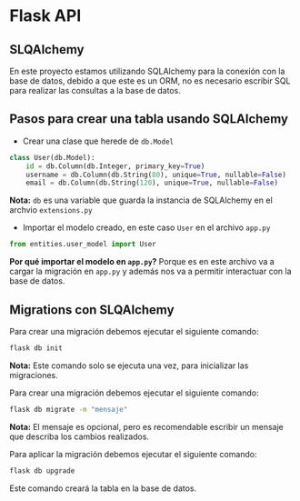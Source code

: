 # Flask API

## SLQAlchemy

En este proyecto estamos utilizando SQLAlchemy para la conexión con la base de datos, debido a que este es un ORM, no es necesario escribir SQL para realizar las consultas a la base de datos.

## Pasos para crear una tabla usando SQLAlchemy

- Crear una clase que herede de `db.Model`

```py
class User(db.Model):
    id = db.Column(db.Integer, primary_key=True)
    username = db.Column(db.String(80), unique=True, nullable=False)
    email = db.Column(db.String(120), unique=True, nullable=False)
```

**Nota:** `db` es una variable que guarda la instancia de SQLAlchemy en el archvio `extensions.py`

- Importar el modelo creado, en este caso `User` en el archivo `app.py`

```py
from entities.user_model import User
```

**Por qué importar el modelo en `app.py`?** Porque es en este archivo va a cargar la migración en `app.py` y además nos va a permitir interactuar con la base de datos.

## Migrations con SLQAlchemy

Para crear una migración debemos ejecutar el siguiente comando:

```bash
flask db init
```

**Nota:** Este comando solo se ejecuta una vez, para inicializar las migraciones.

Para crear una migración debemos ejecutar el siguiente comando:

```bash
flask db migrate -m "mensaje"
```

**Nota:** El mensaje es opcional, pero es recomendable escribir un mensaje que describa los cambios realizados.

Para aplicar la migración debemos ejecutar el siguiente comando:

```bash
flask db upgrade
```

Este comando creará la tabla en la base de datos.